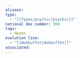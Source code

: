 ```yaml
---
aliases: 
type:
  - "[[Types/psychic|psychic]]"
national dex number: 360
tags:
  - Hoenn
evolution line:
  - "[[Wobbuffet|Wobbuffet]]"
associated: 
---
```

